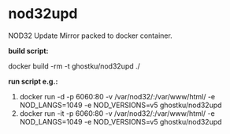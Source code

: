 # nod32upd
NOD32 Update Mirror packed to docker container.

**build script:**

docker build -rm -t ghostku/nod32upd ./

**run script e.g.:**

1. docker run -d -p 6060:80 -v /var/nod32/:/var/www/html/ -e NOD_LANGS=1049 -e NOD_VERSIONS=v5 ghostku/nod32upd
2. docker run -it -p 6060:80 -v /var/nod32/:/var/www/html/ -e NOD_LANGS=1049 -e NOD_VERSIONS=v5 ghostku/nod32upd

